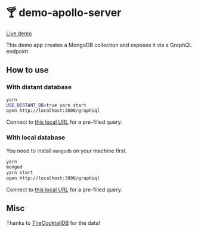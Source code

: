 # 🍸 demo-apollo-server

[Live demo](<https://demo-apollo-server.herokuapp.com/graphiql?query=query%20%7B%0A%09cocktails%20%7B%0A%20%20%23%20cocktails(name%3A%20%22Gin%20Fizz%22)%20%7B%0A%20%20%23%20cocktails(ingredient%3A%20%22Vodka%22)%20%7B%0A%20%20%20%20name%0A%20%20%20%20imageURL%0A%20%20%20%20likes%0A%20%20%20%20glassType%0A%20%20%20%20instructions%0A%20%20%20%20ingredients%20%7B%0A%20%20%20%20%20%20name%0A%20%20%20%20%20%20quantity%0A%20%20%20%20%7D%0A%20%20%7D%0A%7D>)

This demo app creates a MongoDB collection and exposes it via a GraphQL endpoint.

## How to use

### With distant database

```bash
yarn
USE_DISTANT_DB=true yarn start
open http://localhost:3000/graphiql
```

Connect to [this local URL](<http://localhost:3000/graphiql?query=query%20%7B%0A%09cocktails%20%7B%0A%20%20%23%20cocktails(name%3A%20%22Gin%20Fizz%22)%20%7B%0A%20%20%23%20cocktails(ingredient%3A%20%22Vodka%22)%20%7B%0A%20%20%20%20name%0A%20%20%20%20imageURL%0A%20%20%20%20likes%0A%20%20%20%20glassType%0A%20%20%20%20instructions%0A%20%20%20%20ingredients%20%7B%0A%20%20%20%20%20%20name%0A%20%20%20%20%20%20quantity%0A%20%20%20%20%7D%0A%20%20%7D%0A%7D>) for a pre-filled query.

### With local database

You need to install `mongodb` on your machine first.

```bash
yarn
mongod
yarn start
open http://localhost:3000/graphiql
```

Connect to [this local URL](<http://localhost:3000/graphiql?query=query%20%7B%0A%09cocktails%20%7B%0A%20%20%23%20cocktails(name%3A%20%22Gin%20Fizz%22)%20%7B%0A%20%20%23%20cocktails(ingredient%3A%20%22Vodka%22)%20%7B%0A%20%20%20%20name%0A%20%20%20%20imageURL%0A%20%20%20%20likes%0A%20%20%20%20glassType%0A%20%20%20%20instructions%0A%20%20%20%20ingredients%20%7B%0A%20%20%20%20%20%20name%0A%20%20%20%20%20%20quantity%0A%20%20%20%20%7D%0A%20%20%7D%0A%7D>) for a pre-filled query.

## Misc

Thanks to [TheCocktailDB](http://www.thecocktaildb.com/) for the data!
